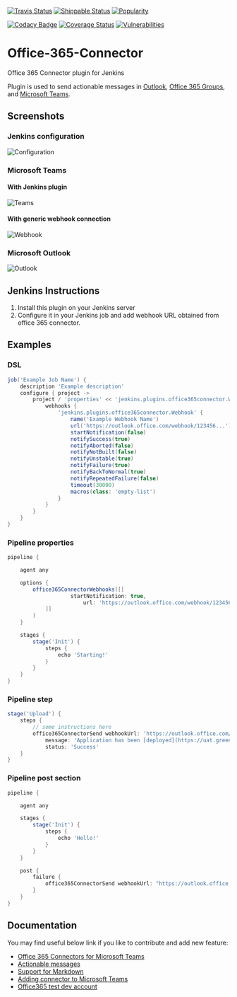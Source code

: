 [![Travis Status](https://img.shields.io/travis/jenkinsci/office-365-connector-plugin/master.svg?label=Travis%20bulid)](https://travis-ci.org/jenkinsci/office-365-connector-plugin)
[![Shippable Status](https://api.shippable.com/projects/5a8bda80d0386507000ebf97/badge?branch=master&label=Shippable%20build)](https://app.shippable.com/github/jenkinsci/office-365-connector-plugin/dashboard)
[![Popularity](https://img.shields.io/jenkins/plugin/i/Office-365-Connector.svg)](https://plugins.jenkins.io/Office-365-Connector)

[![Codacy Badge](https://api.codacy.com/project/badge/Grade/1fab6aea594f49928b80bfe55a81357c)](https://app.codacy.com/app/damianszczepanik/office-365-connector-plugin?utm_source=github.com&utm_medium=referral&utm_content=jenkinsci/office-365-connector-plugin&utm_campaign=Badge_Grade_Settings)
[![Coverage Status](https://img.shields.io/codecov/c/github/jenkinsci/office-365-connector-plugin/master.svg?label=Unit%20tests%20coverage)](https://codecov.io/github/jenkinsci/office-365-connector-plugin)
[![Vulnerabilities](https://snyk.io/test/github/jenkinsci/office-365-connector-plugin/badge.svg)](https://app.snyk.io/org/damianszczepanik/project/c78d3196-4d6a-4a74-a217-6f6bc5b2f6ac)

# Office-365-Connector
Office 365 Connector plugin for Jenkins

Plugin is used to send actionable messages in [Outlook](http://outlook.com), [Office 365 Groups](https://support.office.com/en-us/article/Learn-about-Office-365-Groups-b565caa1-5c40-40ef-9915-60fdb2d97fa2), and [Microsoft Teams](https://products.office.com/en-us/microsoft-teams/group-chat-software).

## Screenshots

### Jenkins configuration
![Configuration](https://github.com/jenkinsci/office-365-connector-plugin/raw/master/.README/config.png)

### Microsoft Teams
#### With Jenkins plugin
![Teams](https://github.com/jenkinsci/office-365-connector-plugin/raw/master/.README/teams.png)

#### With generic webhook connection
![Webhook](https://github.com/jenkinsci/office-365-connector-plugin/raw/master/.README/webhook.png)

### Microsoft Outlook
![Outlook](https://github.com/jenkinsci/office-365-connector-plugin/raw/master/.README/outlook.png)

## Jenkins Instructions

1. Install this plugin on your Jenkins server
1. Configure it in your Jenkins job and add webhook URL obtained from office 365 connector.
  
## Examples

### DSL
```groovy
job('Example Job Name') {
    description 'Example description'
    configure { project ->
        project / 'properties' << 'jenkins.plugins.office365connector.WebhookJobProperty' {
            webhooks {
                'jenkins.plugins.office365connector.Webhook' {
                    name('Example Webhook Name')
                    url('https://outlook.office.com/webhook/123456...')
                    startNotification(false)
                    notifySuccess(true)
                    notifyAborted(false)
                    notifyNotBuilt(false)
                    notifyUnstable(true)
                    notifyFailure(true)
                    notifyBackToNormal(true)
                    notifyRepeatedFailure(false)
                    timeout(30000)
                    macros(class: 'empty-list')
                }
            }
        }
    }
}
```

### Pipeline properties
```groovy
pipeline {

    agent any

    options {
        office365ConnectorWebhooks([[
                    startNotification: true,
                        url: 'https://outlook.office.com/webhook/123456...'
            ]]
        )
    }

    stages {
        stage('Init') {
            steps {
                echo 'Starting!'
            }
        }
    }
}
```

### Pipeline step
```groovy
stage('Upload') {
    steps {
        // some instructions here
        office365ConnectorSend webhookUrl: 'https://outlook.office.com/webhook/123456...',
            message: 'Application has been [deployed](https://uat.green.biz)',
            status: 'Success'            
    }
}
```

### Pipeline post section
```groovy
pipeline {

    agent any

    stages {
        stage('Init') {
            steps {
                echo 'Hello!'
            }
        }
    }

    post {
        failure {
            office365ConnectorSend webhookUrl: "https://outlook.office.com/webhook/123456..."
        }
    }
}
```

## Documentation

You may find useful below link if you like to contribute and add new feature:
- [Office 365 Connectors for Microsoft Teams](https://docs.microsoft.com/pl-pl/microsoftteams/platform/concepts/connectors/connectors)
- [Actionable messages](https://docs.microsoft.com/en-us/outlook/actionable-messages/)
- [Support for Markdown](https://docs.microsoft.com/en-us/flow/approvals-markdown-support)
- [Adding connector to Microsoft Teams](https://docs.microsoft.com/pl-pl/microsoftteams/platform/concepts/connectors/connectors-using)
- [Office365 test dev account](https://developer.microsoft.com/office/dev-program)
